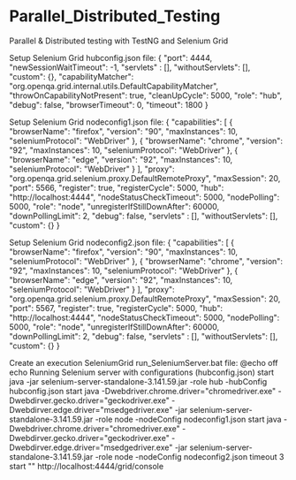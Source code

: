 # Parallel_Distributed_Testing
Parallel &amp; Distributed testing with TestNG and Selenium Grid

Setup Selenium Grid hubconfig.json file:
	{
	  "port": 4444,
	  "newSessionWaitTimeout": -1,
	  "servlets" : [],
	  "withoutServlets": [],
	  "custom": {},
	  "capabilityMatcher": "org.openqa.grid.internal.utils.DefaultCapabilityMatcher",
	  "throwOnCapabilityNotPresent": true,
	  "cleanUpCycle": 5000,
	  "role": "hub",
	  "debug": false,
	  "browserTimeout": 0,
	  "timeout": 1800
	}

Setup Selenium Grid nodeconfig1.json file:
	{
	  "capabilities":
	  [
		{
		  "browserName": "firefox",
		  "version": "90",
		  "maxInstances": 10,
		  "seleniumProtocol": "WebDriver"
		},
		{
		  "browserName": "chrome",
		  "version": "92",
		  "maxInstances": 10,
		  "seleniumProtocol": "WebDriver"
		},
		{
		  "browserName": "edge",
		  "version": "92",
		  "maxInstances": 10,
		  "seleniumProtocol": "WebDriver"
		}
	  ],
	  "proxy": "org.openqa.grid.selenium.proxy.DefaultRemoteProxy",
	  "maxSession": 20,
	  "port": 5566,
	  "register": true,
	  "registerCycle": 5000,
	  "hub": "http://localhost:4444",
	  "nodeStatusCheckTimeout": 5000,
	  "nodePolling": 5000,
	  "role": "node",
	  "unregisterIfStillDownAfter": 60000,
	  "downPollingLimit": 2,
	  "debug": false,
	  "servlets" : [],
	  "withoutServlets": [],
	  "custom": {}
	}

Setup Selenium Grid nodeconfig2.json file:
	{
	  "capabilities":
	  [
		{
		  "browserName": "firefox",
		  "version": "90",
		  "maxInstances": 10,
		  "seleniumProtocol": "WebDriver"
		},
		{
		  "browserName": "chrome",
		  "version": "92",
		  "maxInstances": 10,
		  "seleniumProtocol": "WebDriver"
		},
		{
		  "browserName": "edge",
		  "version": "92",
		  "maxInstances": 10,
		  "seleniumProtocol": "WebDriver"
		}
	  ],
	  "proxy": "org.openqa.grid.selenium.proxy.DefaultRemoteProxy",
	  "maxSession": 20,
	  "port": 5567,
	  "register": true,
	  "registerCycle": 5000,
	  "hub": "http://localhost:4444",
	  "nodeStatusCheckTimeout": 5000,
	  "nodePolling": 5000,
	  "role": "node",
	  "unregisterIfStillDownAfter": 60000,
	  "downPollingLimit": 2,
	  "debug": false,
	  "servlets" : [],
	  "withoutServlets": [],
	  "custom": {}
	}

Create an execution SeleniumGrid run_SeleniumServer.bat file:
	@echo off
	echo Running Selenium server with configurations (hubconfig.json)
	start java -jar selenium-server-standalone-3.141.59.jar -role hub -hubConfig hubconfig.json
	start java -Dwebdriver.chrome.driver="chromedriver.exe" -Dwebdirver.gecko.driver="geckodriver.exe" -Dwebdirver.edge.driver="msedgedriver.exe" -jar selenium-server-standalone-3.141.59.jar -role node -nodeConfig nodeconfig1.json
	start java -Dwebdriver.chrome.driver="chromedriver.exe" -Dwebdirver.gecko.driver="geckodriver.exe" -Dwebdirver.edge.driver="msedgedriver.exe" -jar selenium-server-standalone-3.141.59.jar -role node -nodeConfig nodeconfig2.json
	timeout 3
	start "" http://localhost:4444/grid/console
